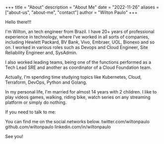 +++
title = "About"
description = "About Me"
date = "2022-11-26"
aliases = ["about-us", "about-me", "contact"]
author = "Wilton Paulo"
+++

Hello there!!!

I'm Wilton, an tech engineer from Brazil. I have 20+ years of professional experience in technology, where I’ve worked in all sorts of companies, including Hewlett Packard, BV Bank, Vivo, Embraer, UOL, Bionexo and so on. I worked in various roles such as Devops and Cloud Engineer, Site Reliability Engineer and, SysAdmin.

I also worked leading teams, being one of the functions performed as a Tech Lead SRE and another as coordinator of a Cloud Foundation team.

Actually, I'm spending time studying topics like Kubernetes, Cloud, Terraform, DevOps, Python and Golang.

In my personal life, I'm married for almost 14 years with 2 children. I like to play videos games, walking, riding bike, watch series on any streaming platform or simply do nothing.

If you need to talk to me:

You can find me on the social networks below.
 twitter.com/wiltonpaulo
 github.com/wiltonpaulo
 linkedin.com/in/wiltonpaulo

See you!
